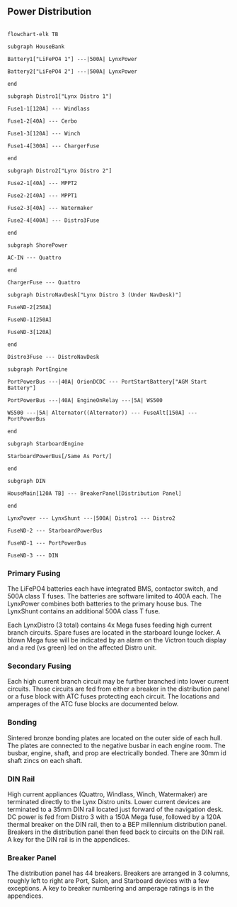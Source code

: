 ## Power Distribution

  ```mermaid
  
  flowchart-elk TB
  
  subgraph HouseBank
  
  Battery1["LiFePO4 1"] ---|500A| LynxPower
  
  Battery2["LiFePO4 2"] ---|500A| LynxPower
  
  end
  
  subgraph Distro1["Lynx Distro 1"]
  
  Fuse1-1[120A] --- Windlass
  
  Fuse1-2[40A] --- Cerbo
  
  Fuse1-3[120A] --- Winch
  
  Fuse1-4[300A] --- ChargerFuse
  
  end
  
  subgraph Distro2["Lynx Distro 2"]
  
  Fuse2-1[40A] --- MPPT2
  
  Fuse2-2[40A] --- MPPT1
  
  Fuse2-3[40A] --- Watermaker
  
  Fuse2-4[400A] --- Distro3Fuse
  
  end
  
  subgraph ShorePower
  
  AC-IN --- Quattro
  
  end
  
  ChargerFuse --- Quattro
  
  subgraph DistroNavDesk["Lynx Distro 3 (Under NavDesk)"]
  
  FuseND-2[250A]
  
  FuseND-1[250A]
  
  FuseND-3[120A]
  
  end
  
  Distro3Fuse --- DistroNavDesk
  
  subgraph PortEngine
  
  PortPowerBus ---|40A| OrionDCDC --- PortStartBattery["AGM Start Battery"]
  
  PortPowerBus ---|40A| EngineOnRelay ---|5A| WS500
  
  WS500 ---|5A| Alternator((Alternator)) --- FuseAlt[150A] --- PortPowerBus
  
  end
  
  subgraph StarboardEngine
  
  StarboardPowerBus[/Same As Port/]
  
  end
  
  subgraph DIN
  
  HouseMain[120A TB] --- BreakerPanel[Distribution Panel]
  
  end
  
  LynxPower --- LynxShunt ---|500A| Distro1 --- Distro2
  
  FuseND-2 --- StarboardPowerBus
  
  FuseND-1 --- PortPowerBus
  
  FuseND-3 --- DIN
  ```
  
### Primary Fusing
  The LiFePO4 batteries each have integrated BMS, contactor switch, and 500A class T fuses. The batteries are software limited to 400A each. The LynxPower combines both batteries to the primary house bus. The LynxShunt contains an additional 500A class T fuse. 
  
  Each LynxDistro (3 total) contains 4x Mega fuses feeding high current branch circuits. Spare fuses are located in the starboard lounge locker. A blown Mega fuse will be indicated by an alarm on the Victron touch display and a red (vs green) led on the affected Distro unit.
### Secondary Fusing
  Each high current branch circuit may be further branched into lower current circuits. Those circuits are fed from either a breaker in the distribution panel or a fuse block with ATC fuses protecting each circuit. The locations and amperages of the ATC fuse blocks are documented below.
### Bonding
  Sintered bronze bonding plates are located on the outer side of each hull. The plates are connected to the negative busbar in each engine room. The busbar, engine, shaft, and prop are electrically bonded. There are 30mm id shaft zincs on each shaft.
### DIN Rail
  High current appliances (Quattro, Windlass, Winch, Watermaker) are terminated directly to the Lynx Distro units. Lower current devices are terminated to a 35mm DIN rail located just forward of the navigation desk. DC power is fed from Distro 3 with a 150A Mega fuse, followed by a 120A thermal breaker on the DIN rail, then to a BEP millennium distribution panel. Breakers in the distribution panel then feed back to circuits on the DIN rail.  A key for the DIN rail is in the appendices.
### Breaker Panel
  The distribution panel has 44 breakers. Breakers are arranged in 3 columns, roughly left to right are Port, Salon, and Starboard devices with a few exceptions. A key to breaker numbering and amperage ratings is in the appendices.